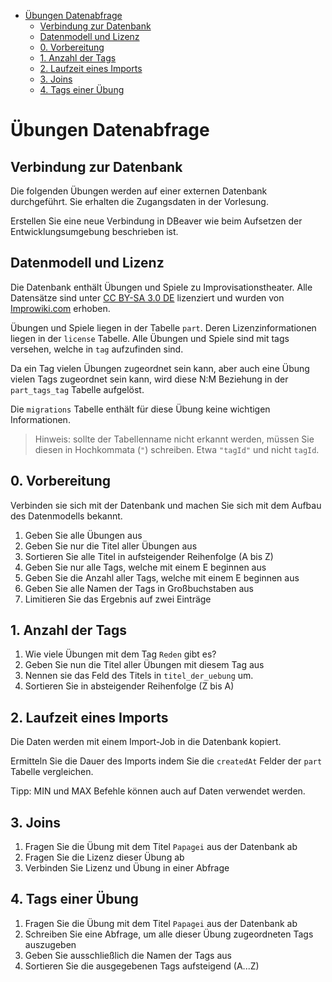 - [Übungen Datenabfrage](#übungen-datenabfrage)
  - [Verbindung zur Datenbank](#verbindung-zur-datenbank)
  - [Datenmodell und Lizenz](#datenmodell-und-lizenz)
  - [0. Vorbereitung](#0-vorbereitung)
  - [1. Anzahl der Tags](#1-anzahl-der-tags)
  - [2. Laufzeit eines Imports](#2-laufzeit-eines-imports)
  - [3. Joins](#3-joins)
  - [4. Tags einer Übung](#4-tags-einer-übung)

# Übungen Datenabfrage

## Verbindung zur Datenbank

Die folgenden Übungen werden auf einer externen Datenbank durchgeführt.
Sie erhalten die Zugangsdaten in der Vorlesung.

Erstellen Sie eine neue Verbindung in DBeaver wie beim Aufsetzen der Entwicklungsumgebung beschrieben ist.

## Datenmodell und Lizenz

Die Datenbank enthält Übungen und Spiele zu Improvisationstheater.
Alle Datensätze sind unter [CC BY-SA 3.0 DE](https://improwiki.com/de/lizenz) lizenziert und wurden von [Improwiki.com](https://improwiki.com) erhoben.

Übungen und Spiele liegen in der Tabelle `part`. Deren Lizenzinformationen liegen in der `license` Tabelle.
Alle Übungen und Spiele sind mit tags versehen, welche in `tag` aufzufinden sind.

Da ein Tag vielen Übungen zugeordnet sein kann, aber auch eine Übung vielen Tags zugeordnet sein kann, wird diese N:M Beziehung in der `part_tags_tag` Tabelle aufgelöst.

Die `migrations` Tabelle enthält für diese Übung keine wichtigen Informationen.

> Hinweis: sollte der Tabellenname nicht erkannt werden, müssen Sie diesen in Hochkommata (`"`) schreiben.
> Etwa `"tagId"` und nicht `tagId`.

## 0. Vorbereitung

Verbinden sie sich mit der Datenbank und machen Sie sich mit dem Aufbau des Datenmodells bekannt.

1. Geben Sie alle Übungen aus
2. Geben Sie nur die Titel aller Übungen aus
3. Sortieren Sie alle Titel in aufsteigender Reihenfolge (A bis Z)
4. Geben Sie nur alle Tags, welche mit einem E beginnen aus
5. Geben Sie die Anzahl aller Tags, welche mit einem E beginnen aus
6. Geben Sie alle Namen der Tags in Großbuchstaben aus
7. Limitieren Sie das Ergebnis auf zwei Einträge

## 1. Anzahl der Tags

1. Wie viele Übungen mit dem Tag `Reden` gibt es?
2. Geben Sie nun die Titel aller Übungen mit diesem Tag aus
3. Nennen sie das Feld des Titels in `titel_der_uebung` um.
4. Sortieren Sie in absteigender Reihenfolge (Z bis A)

## 2. Laufzeit eines Imports

Die Daten werden mit einem Import-Job in die Datenbank kopiert.

Ermitteln Sie die Dauer des Imports indem Sie die `createdAt` Felder der `part` Tabelle vergleichen.

Tipp: MIN und MAX Befehle können auch auf Daten verwendet werden.

## 3. Joins

1. Fragen Sie die Übung mit dem Titel `Papagei` aus der Datenbank ab
2. Fragen Sie die Lizenz dieser Übung ab
3. Verbinden Sie Lizenz und Übung in einer Abfrage

## 4. Tags einer Übung

1. Fragen Sie die Übung mit dem Titel `Papagei` aus der Datenbank ab
2. Schreiben Sie eine Abfrage, um alle dieser Übung zugeordneten Tags auszugeben
3. Geben Sie ausschließlich die Namen der Tags aus
4. Sortieren Sie die ausgegebenen Tags aufsteigend (A...Z)
